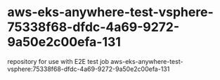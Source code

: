 # aws-eks-anywhere-test-vsphere-75338f68-dfdc-4a69-9272-9a50e2c00efa-131
repository for use with E2E test job aws-eks-anywhere-test-vsphere:75338f68-dfdc-4a69-9272-9a50e2c00efa-131

